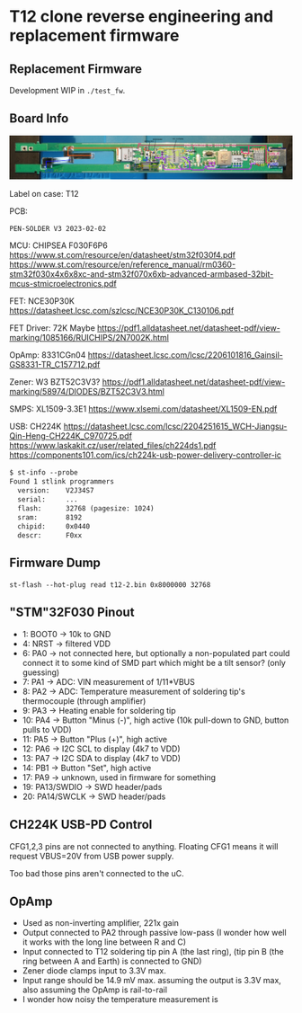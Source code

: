 # T12 clone reverse engineering and replacement firmware

## Replacement Firmware

Development WIP in `./test_fw`.

## Board Info

![](./layout.jpg)

Label on case: T12

PCB:

```
PEN-SOLDER V3 2023-02-02
```

MCU: CHIPSEA F030F6P6
https://www.st.com/resource/en/datasheet/stm32f030f4.pdf
https://www.st.com/resource/en/reference_manual/rm0360-stm32f030x4x6x8xc-and-stm32f070x6xb-advanced-armbased-32bit-mcus-stmicroelectronics.pdf

FET: NCE30P30K
https://datasheet.lcsc.com/szlcsc/NCE30P30K_C130106.pdf

FET Driver: 72K
Maybe https://pdf1.alldatasheet.net/datasheet-pdf/view-marking/1085166/RUICHIPS/2N7002K.html

OpAmp: 8331CGn04
https://datasheet.lcsc.com/lcsc/2206101816_Gainsil-GS8331-TR_C157712.pdf

Zener: W3
BZT52C3V3? https://pdf1.alldatasheet.net/datasheet-pdf/view-marking/58974/DIODES/BZT52C3V3.html

SMPS: XL1509-3.3E1
https://www.xlsemi.com/datasheet/XL1509-EN.pdf

USB: CH224K
https://datasheet.lcsc.com/lcsc/2204251615_WCH-Jiangsu-Qin-Heng-CH224K_C970725.pdf
https://www.laskakit.cz/user/related_files/ch224ds1.pdf
https://components101.com/ics/ch224k-usb-power-delivery-controller-ic

```console
$ st-info --probe 
Found 1 stlink programmers
  version:    V2J34S7
  serial:     ...
  flash:      32768 (pagesize: 1024)
  sram:       8192
  chipid:     0x0440
  descr:      F0xx
```

## Firmware Dump

```
st-flash --hot-plug read t12-2.bin 0x8000000 32768
```

## "STM"32F030 Pinout

* 1: BOOT0 -> 10k to GND
* 4: NRST -> filtered VDD
* 6: PA0 -> not connected here, but optionally a non-populated part could connect it to some kind of SMD part which might be a tilt sensor? (only guessing)
* 7: PA1 -> ADC: VIN measurement of 1/11*VBUS
* 8: PA2 -> ADC: Temperature measurement of soldering tip's thermocouple (through amplifier)
* 9: PA3 -> Heating enable for soldering tip
* 10: PA4 -> Button "Minus (-)", high active (10k pull-down to GND, button pulls to VDD)
* 11: PA5 -> Button "Plus (+)", high active
* 12: PA6 -> I2C SCL to display (4k7 to VDD)
* 13: PA7 -> I2C SDA to display (4k7 to VDD)
* 14: PB1 -> Button "Set", high active
* 17: PA9 -> unknown, used in firmware for something
* 19: PA13/SWDIO -> SWD header/pads
* 20: PA14/SWCLK -> SWD header/pads

## CH224K USB-PD Control

CFG1,2,3 pins are not connected to anything. Floating CFG1 means it will request VBUS=20V from USB power supply.

Too bad those pins aren't connected to the uC.

## OpAmp

* Used as non-inverting amplifier, 221x gain
* Output connected to PA2 through passive low-pass (I wonder how well it works with the long line between R and C)
* Input connected to T12 soldering tip pin A (the last ring), (tip pin B (the ring between A and Earth) is connected to GND)
* Zener diode clamps input to 3.3V max.
* Input range should be 14.9 mV max. assuming the output is 3.3V max, also assuming the OpAmp is rail-to-rail
* I wonder how noisy the temperature measurement is


